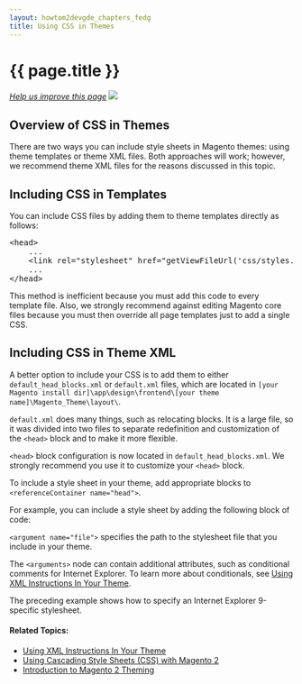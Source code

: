 ```yaml
---
layout: howtom2devgde_chapters_fedg
title: Using CSS in Themes
---
```

 
<h1 id="fedg_css-in-themes">{{ page.title }}</h1>

<p><a href="{{ site.githuburl }}guides/v1.0/m2fedg/css/css-themes.md" target="_blank"><em>Help us improve this page</em></a>&nbsp;<img src="{{ site.baseurl }}common/images/newWindow.gif"/></p>

<h2 id="fedg_css-in-themes_overview">Overview of CSS in Themes</h2>

There are two ways you can include style sheets in Magento themes: using theme templates or theme XML files. Both approaches will work; however, we recommend theme XML files for the reasons discussed in this topic.

<h2 id="fedg_css-in-themes_template">Including CSS in Templates</h2>

You can include CSS files by adding them to theme templates directly as follows:

<pre>&lt;head>
    ...
    &lt;link rel="stylesheet" href="<?php echo $this->getViewFileUrl('css/styles.css') ?>" media="all" />
    ...
&lt;/head></pre>

This method is inefficient because you must add this code to every template file. Also, we strongly recommend against editing Magento core files because you must then override all page templates just to add a single CSS.

<h2 id="fedg_css-in-themes_xml">Including CSS in Theme XML</h2>

A better option to include your CSS is to add them to either `default_head_blocks.xml` or `default.xml` files, which are located in `[your Magento install dir]\app\design\frontend\[your theme name]\Magento_Theme\layout\`.  

`default.xml` does many things, such as relocating blocks. It is a large file, so it was divided into two files to separate redefinition and customization of the `<head>` block and to make it more flexible. 

`<head>` block configuration is now located in `default_head_blocks.xml`. We strongly recommend you use it to customize your `<head>` block.

To include a style sheet in your theme, add appropriate blocks to `<referenceContainer name="head">`. 

For example, you can include a style sheet by adding the following block of code:  

<script src="https://gist.github.com/xcomSteveJohnson/47d6677cb28edfdd81a9.js"></script>

`<argument name="file">` specifies the path to the stylesheet file that you include in your theme.

The `<arguments>` node can contain additional attributes, such as conditional comments for Internet Explorer. To learn more about conditionals, see <a href="{{ site.baseurl }}guides/m2fedg/v1.0.0.0/layout/layout-xml-instrux.html">Using XML Instructions In Your Theme</a>.

<script src="https://gist.github.com/xcomSteveJohnson/a39c112adc67b86bd376.js"></script>

The preceding example shows how to specify an Internet Explorer 9-specific stylesheet.


#### Related Topics:

*	<a href="{{ site.baseurl }}guides/m2fedg/v1.0.0.0/layout/layout-xml-instrux.html">Using XML Instructions In Your Theme</a>
*	<a href="{{ site.baseurl }}guides/m2fedg/v1.0.0.0/css/css-overview.html">Using Cascading Style Sheets (CSS) with Magento 2</a>
*	<a href="{{ site.baseurl }}guides/m2fedg/v1.0.0.0/layout/layout-overview.html">Introduction to Magento 2 Theming</a>

